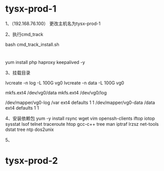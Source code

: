 # tysx-prod-1

1、（192.168.76.100） 更改主机名为tysx-prod-1

2、执行cmd_track

bash cmd_track_install.sh


#
yum install php haproxy keepalived -y

3、挂载目录

lvcreate -n log -L 100G vg0
lvcreate -n data -L 100G vg0

mkfs.ext4 /dev/vg0/data
mkfs.ext4 /dev/vg0/log

/dev/mapper/vg0-log /var                       ext4    defaults        1 1
/dev/mapper/vg0-data /data                       ext4    defaults        1 1

4、安装依赖包
yum -y install rsync wget vim openssh-clients iftop iotop sysstat  lsof telnet traceroute htop  gcc-c++ tree man iptraf lrzsz net-tools  dstat tree ntp dos2unix

5、


# tysx-prod-2
